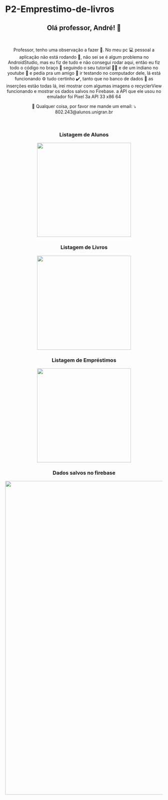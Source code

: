 # P2-Emprestimo-de-livros

<span align="center">

##  Olá professor, André! 👋 

</span>

<br/>
<p align="center">
  Professor, tenho uma observação a fazer 👀. No meu pc 💻 pessoal a aplicação não está rodando 🤔, não sei se é algum problema no AndroidStudio, mas eu fiz de tudo e não consegui
rodar aqui, então eu fiz todo o código no braço 💪 seguindo o seu tutorial 👨‍💻 e de um indiano no youtube 🎥 e pedia pra um amigo 🤝 ir testando no computador dele, lá está funcionando ⚙️ tudo certinho ✔️, tanto que no banco de dados 🎲
as inserções estão todas lá, irei mostrar com algumas imagens o recyclerView funcionando e mostrar os dados salvos no Firebase. a API que ele usou no emulador foi Pixel 3a API 33 x86 64
</p>

<p align="center">
  💌 Qualquer coisa, por favor me mande um email: ⤵️<br/>
            802.243@alunos.unigran.br
</p>
<br/>

<span align="center">

### Listagem de Alunos<br/>

</span>
<div align="center">
<img src="https://user-images.githubusercontent.com/110948853/201541012-adee5fd4-0c6f-417f-8f2e-5fa90250e1c5.png" width="300px" /><br/>
</div>

<span align="center">

### Listagem de Livros<br/>

</span>

<div align="center">
<img src="https://user-images.githubusercontent.com/110948853/201541430-ae2f60b5-c459-4040-b9bf-756f50238d66.png" width="300px" /><br/>
</div>

<span align="center">

### Listagem de Empréstimos<br/>

</span>

<div align="center">
<img src="https://user-images.githubusercontent.com/110948853/201541479-59a52247-2956-4f90-96a8-cbf64ac2a9ba.png" width="300px" /><br/>
</div>

<span align="center">

### Dados salvos no firebase<br/>

</span>

<div align="center">
<img src="https://user-images.githubusercontent.com/110948853/201541567-9c1d8833-ba62-4b0c-a5ac-8dcebf7239d5.png" width="1000px" /><br/>
</div>







